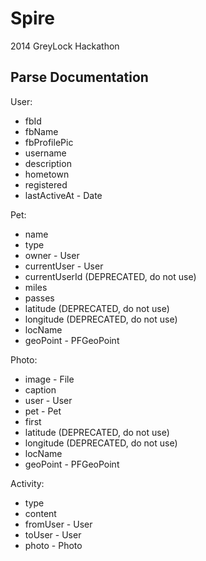 Spire
====

2014 GreyLock Hackathon

Parse Documentation
-------------------
User:
* fbId
* fbName
* fbProfilePic
* username
* description
* hometown
* registered
* lastActiveAt - Date

Pet:
* name
* type
* owner - User
* currentUser - User
* currentUserId (DEPRECATED, do not use)
* miles
* passes
* latitude (DEPRECATED, do not use)
* longitude (DEPRECATED, do not use)
* locName
* geoPoint - PFGeoPoint

Photo:
* image - File
* caption
* user - User
* pet - Pet
* first
* latitude (DEPRECATED, do not use)
* longitude (DEPRECATED, do not use)
* locName
* geoPoint - PFGeoPoint

Activity:
* type
* content
* fromUser - User
* toUser - User
* photo - Photo
